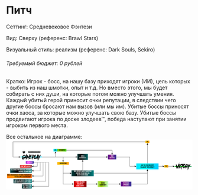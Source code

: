 # Питч

Сеттинг: Средневековое Фэнтези

Вид: Сверху (референс: Brawl Stars)

Визуальный стиль: реализм (референс: Dark Souls, Sekiro)

###### _Требуемый бюджет: 0 рублей_

Кратко: Игрок - босс, на нашу базу приходят игроки (ИИ), цель которых - выбить из наш шмотки, опыт и т.д. Но вместо этого, мы будет собирать с них души, на которые потом можно улучшать умения. Каждый убитый герой приносит очки репутации, в следствии чего другие боссы бросают нам вызов (или мы им). Убитые боссы приносят очки хаоса, за которые можно улучшать свою базу. Убитые боссы продвигают игрока по доске злодеев™, победа наступают при занятии игроком первого места.

Все остальное на диаграмме: 
![Diagramm](https://github.com/Yokomide/DSTU_KEFIR_Team4/raw/main/Fantasy.png)

